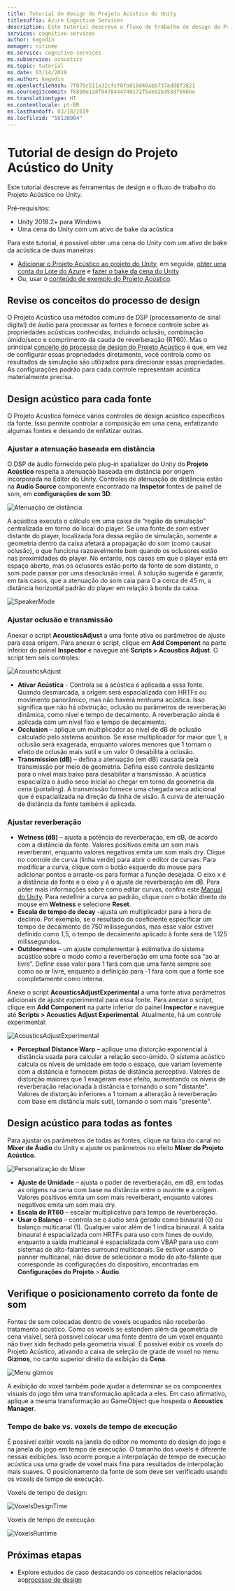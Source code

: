 ```yaml
---
title: Tutorial de design do Projeto Acústico do Unity
titlesuffix: Azure Cognitive Services
description: Este tutorial descreve o fluxo de trabalho de design do Projeto Acústico no Unity.
services: cognitive-services
author: kegodin
manager: nitinme
ms.service: cognitive-services
ms.subservice: acoustics
ms.topic: tutorial
ms.date: 03/14/2019
ms.author: kegodin
ms.openlocfilehash: 7f079c511a32cfcf0fa018d40abb737ad08f3821
ms.sourcegitcommit: f68b0e128f0478444740172f54e92b453df696be
ms.translationtype: HT
ms.contentlocale: pt-BR
ms.lasthandoff: 03/18/2019
ms.locfileid: "58138004"
---
```

# <a name="project-acoustics-unity-design-tutorial"></a>Tutorial de design do Projeto Acústico do Unity
Este tutorial descreve as ferramentas de design e o fluxo de trabalho do Projeto Acústico no Unity.

Pré-requisitos:
* Unity 2018.2+ para Windows
* Uma cena do Unity com um ativo de bake da acústica

Para este tutorial, é possível obter uma cena do Unity com um ativo de bake da acústica de duas maneiras:
* [Adicionar o Projeto Acústico ao projeto do Unity](unity-integration.md), em seguida, [obter uma conta do Lote do Azure](create-azure-account.md) e [fazer o bake da cena do Unity](unity-baking.md)
* Ou, usar o [conteúdo de exemplo do Projeto Acústico](unity-quickstart.md).

## <a name="review-design-process-concepts"></a>Revise os conceitos do processo de design
O Projeto Acústico usa métodos comuns de DSP (processamento de sinal digital) de áudio para processar as fontes e fornece controle sobre as propriedades acústicas conhecidas, incluindo oclusão, combinação úmido/seco e comprimento da cauda de reverberação (RT60). Mas o principal [conceito do processo de design do Projeto Acústico](design-process.md) é que, em vez de configurar essas propriedades diretamente, você controla como os resultados da simulação são utilizados para direcionar essas propriedades. As configurações padrão para cada controle representam acústica materialmente precisa.

## <a name="design-acoustics-for-each-source"></a>Design acústico para cada fonte
O Projeto Acústico fornece vários controles de design acústico específicos da fonte. Isso permite controlar a composição em uma cena, enfatizando algumas fontes e deixando de enfatizar outras.

### <a name="adjust-distance-based-attenuation"></a>Ajustar a atenuação baseada em distância
O DSP de áudio fornecido pelo plug-in spatializer do Unity do **Projeto Acústico** respeita a atenuação baseada em distância por origem incorporada no Editor do Unity. Controles de atenuação de distância estão na **Audio Source** componente encontrado na **Inspetor** fontes de painel de som, em **configurações de som 3D**:

![Atenuação de distância](media/distance-attenuation.png)

A acústica executa o cálculo em uma caixa de “região da simulação” centralizada em torno do local do player. Se uma fonte de som estiver distante do player, localizada fora dessa região de simulação, somente a geometria dentro da caixa afetará a propagação do som (como causar oclusão), o que funciona razoavelmente bem quando os oclusores estão nas proximidades do player. No entanto, nos casos em que o player está em espaço aberto, mas os oclusores estão perto da fonte de som distante, o som pode passar por uma desoclusão irreal. A solução sugerida é garantir, em tais casos, que a atenuação do som caia para 0 a cerca de 45 m, a distância horizontal padrão do player em relação à borda da caixa.

![SpeakerMode](media/speaker-mode.png)

### <a name="adjust-occlusion-and-transmission"></a>Ajustar oclusão e transmissão
Anexar o script **AcousticsAdjust** a uma fonte ativa os parâmetros de ajuste para essa origem. Para anexar o script, clique em **Add Component** na parte inferior do painel **Inspector** e navegue até **Scripts > Acoustics Adjust**. O script tem seis controles:

![AcousticsAdjust](media/acoustics-adjust.png)

* **Ativar Acústica** - Controla se a acústica é aplicada a essa fonte. Quando desmarcada, a origem será espacializada com HRTFs ou movimento panorâmico, mas não haverá nenhuma acústica. Isso significa que não há obstrução, oclusão ou parâmetros de reverberação dinâmica, como nível e tempo de decaimento. A reverberação ainda é aplicada com um nível fixo e tempo de decaimento.
* **Occlusion** – aplique um multiplicador ao nível de dB de oclusão calculado pelo sistema acústico. Se esse multiplicador for maior que 1, a oclusão será exagerada, enquanto valores menores que 1 tornam o efeito de oclusão mais sutil e um valor 0 desabilita a oclusão.
* **Transmission (dB)** – defina a atenuação (em dB) causada pela transmissão por meio de geometria. Defina esse controle deslizante para o nível mais baixo para desabilitar a transmissão. A acústica espacializa o áudio seco inicial ao chegar em torno da geometria da cena (portaling). A transmissão fornece uma chegada seca adicional que é espacializada na direção da linha de visão. A curva de atenuação de distância da fonte também é aplicada.

### <a name="adjust-reverberation"></a>Ajustar reverberação
* **Wetness (dB)** – ajusta a potência de reverberação, em dB, de acordo com a distância da fonte. Valores positivos emita um som mais reverberant, enquanto valores negativos emita um som mais dry. Clique no controle de curva (linha verde) para abrir o editor de curvas. Para modificar a curva, clique com o botão esquerdo do mouse para adicionar pontos e arraste-os para formar a função desejada. O eixo x é a distância da fonte e o eixo y é o ajuste de reverberação em dB. Para obter mais informações sobre como editar curvas, confira este [Manual do Unity](https://docs.unity3d.com/Manual/EditingCurves.html). Para redefinir a curva ao padrão, clique com o botão direito do mouse em **Wetness** e selecione **Reset**.
* **Escala de tempo de decay** -ajusta um multiplicador para a hora de declínio. Por exemplo, se o resultado do coeficiente especificar um tempo de decaimento de 750 milissegundos, mas esse valor estiver definido como 1,5, o tempo de decaimento aplicado à fonte será de 1.125 milissegundos.
* **Outdoorness** – um ajuste complementar à estimativa do sistema acústico sobre o modo como a reverberação em uma fonte soa “ao ar livre”. Definir esse valor para 1 fará com que uma fonte sempre soe como ao ar livre, enquanto a definição para -1 fará com que a fonte soe completamente como interna.

Anexe o script **AcousticsAdjustExperimental** a uma fonte ativa parâmetros adicionais de ajuste experimental para essa fonte. Para anexar o script, clique em **Add Component** na parte inferior do painel **Inspector** e navegue até **Scripts > Acoustics Adjust Experimental**. Atualmente, há um controle experimental:

![AcousticsAdjustExperimental](media/acoustics-adjust-experimental.png)

* **Perceptual Distance Warp** – aplique uma distorção exponencial à distância usada para calcular a relação seco-úmido. O sistema acústico calcula os níveis de umidade em todo o espaço, que variam levemente com a distância e fornecem pistas de distância perceptiva. Valores de distorção maiores que 1 exageram esse efeito, aumentando os níveis de reverberação relacionada à distância e tornando o som "distante". Valores de distorção inferiores a 1 tornam a alteração à reverberação com base em distância mais sutil, tornando o som mais "presente".

## <a name="design-acoustics-for-all-sources"></a>Design acústico para todas as fontes
Para ajustar os parâmetros de todas as fontes, clique na faixa do canal no **Mixer de Áudio** do Unity e ajuste os parâmetros no efeito **Mixer do Projeto Acústico**.

![Personalização do Mixer](media/mixer-parameters.png)

* **Ajuste de Umidade** – ajusta o poder de reverberação, em dB, em todas as origens na cena com base na distância entre o ouvinte e a origem. Valores positivos emita um som mais reverberant, enquanto valores negativos emita um som mais dry.
* **Escala de RT60** – escalar multiplicativo para tempo de reverberação.
* **Usar o Balanço** – controla se o áudio será gerado como binaural (0) ou balanço multicanal (1). Qualquer valor além de 1 indica binaural. A saída binaural é espacializada com HRTFs para uso com fones de ouvido, enquanto a saída multicanal é espacializada com VBAP para uso com sistemas de alto-falantes surround multicanais. Se estiver usando o panner multicanal, não deixe de selecionar o modo de alto-falante que corresponde às configurações do dispositivo, encontradas em **Configurações do Projeto** > **Áudio**.

## <a name="check-proper-sound-source-placement"></a>Verifique o posicionamento correto da fonte de som
Fontes de som colocadas dentro de voxels ocupados não receberão tratamento acústico. Como os voxels se estendem além da geometria de cena visível, será possível colocar uma fonte dentro de um voxel enquanto não tiver sido fechado pela geometria visual. É possível exibir os voxels do Projeto Acústico, ativando a caixa de seleção de grade de voxel no menu **Gizmos**, no canto superior direito da exibição da **Cena**.

![Menu gizmos](media/gizmos-menu.png)  

A exibição do voxel também pode ajudar a determinar se os componentes visuais do jogo têm uma transformação aplicada a eles. Em caso afirmativo, aplique a mesma transformação ao GameObject que hospeda o **Acoustics Manager**.

### <a name="bake-time-vs-run-time-voxels"></a>Tempo de bake vs. voxels de tempo de execução
É possível exibir voxels na janela do editor no momento do design do jogo e na janela do jogo em tempo de execução. O tamanho dos voxels é diferente nessas exibições. Isso ocorre porque a interpolação de tempo de execução acústica usa uma grade de voxel mais fina para resultados de interpolação mais suaves. O posicionamento da fonte de som deve ser verificado usando os voxels de tempo de execução.

Voxels de tempo de design:

![VoxelsDesignTime](media/voxels-design-time.png)

Voxels de tempo de execução:

![VoxelsRuntime](media/voxels-runtime.png)

## <a name="next-steps"></a>Próximas etapas
* Explore estudos de caso destacando os conceitos relacionados ao[processo de design](design-process.md)

